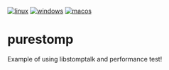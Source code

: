 [![linux](https://github.com/ikonopistsev/purestomp/workflows/linux/badge.svg?branch=main)](https://github.com/ikonopistsev/purestomp/actions?query=workflow%3Alinux)
[![windows](https://github.com/ikonopistsev/purestomp/workflows/windows/badge.svg?branch=main)](https://github.com/ikonopistsev/purestomp/actions?query=workflow%3Awindows)
[![macos](https://github.com/ikonopistsev/purestomp/workflows/macos/badge.svg?branch=main)](https://github.com/ikonopistsev/purestomp/actions?query=workflow%3Amacos)

# purestomp

Example of using libstomptalk and performance test!
